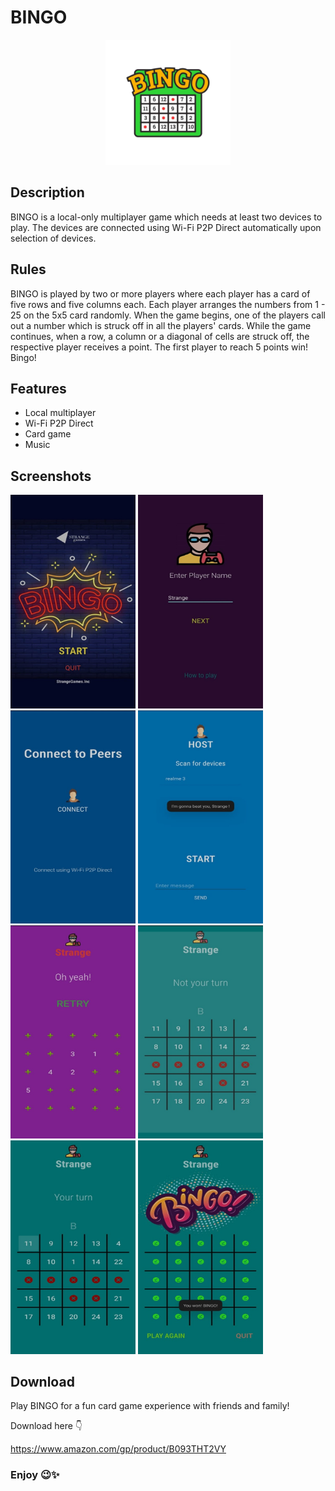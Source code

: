 # BINGO

<div align="center">
  <img src="app\src\main\bingoicon-playstore.png" width=200>
</div>

## Description
BINGO is a local-only multiplayer game which needs at least two devices to play.
The devices are connected using Wi-Fi P2P Direct automatically upon selection of devices.

## Rules
BINGO is played by two or more players where each player has a card of five rows and five columns each. 
Each player arranges the numbers from 1 - 25 on the 5x5 card randomly. When the game begins, one of the players call out a number which is struck off in all the players' cards. 
While the game continues, when a row, a column or a diagonal of cells are struck off, the respective player receives a point. 
The first player to reach 5 points win! Bingo!

## Features
- Local multiplayer
- Wi-Fi P2P Direct
- Card game
- Music

## Screenshots
<img src="screenshots/1.jpg" width="200"> <img src="screenshots/2.jpg" width="200"> 
<img src="screenshots/3.jpg" width="200"> <img src="screenshots/4.jpg" width="200"> 
<img src="screenshots/5.jpg" width="200"> <img src="screenshots/6.jpg" width="200"> 
<img src="screenshots/7.jpg" width="200"> <img src="screenshots/8.jpg" width="200"> 

## Download
Play BINGO for a fun card game experience with friends and family!

Download here 👇

https://www.amazon.com/gp/product/B093THT2VY

### Enjoy 😉✨
